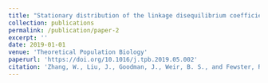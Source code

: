 ```yaml
---
title: "Stationary distribution of the linkage disequilibrium coefficient $r^2$"
collection: publications
permalink: /publication/paper-2
excerpt: ''
date: 2019-01-01
venue: 'Theoretical Population Biology'
paperurl: 'https://doi.org/10.1016/j.tpb.2019.05.002'
citation: 'Zhang, W., Liu, J., Goodman, J., Weir, B. S., and Fewster, R. M. (2019). Stationary distribution of the linkage disequilibrium coefficient $r^2$. <i>Theoretical Population Biology<i>, 128, 19 – 26.'
---
```

